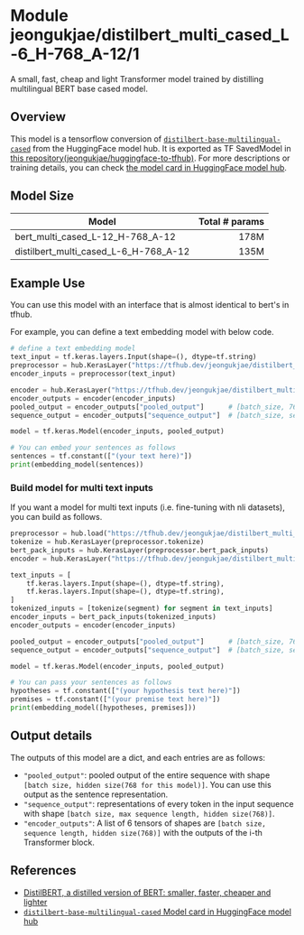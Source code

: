 # Module jeongukjae/distilbert_multi_cased_L-6_H-768_A-12/1

A small, fast, cheap and light Transformer model trained by distilling multilingual BERT base cased model.

<!-- asset-path: https://storage.googleapis.com/jeongukjae-tf-models/distilbert/distilbert-base-multilingual-cased.tar.gz -->
<!-- network-architecture: transformer -->
<!-- task: text-embedding -->
<!-- license: apache-2.0 -->
<!-- fine-tunable: true -->
<!-- format: saved_model_2 -->
<!-- language: ar -->
<!-- language: bn -->
<!-- language: bg -->
<!-- language: ca -->
<!-- language: zh-cn -->
<!-- language: zh-tw -->
<!-- language: da -->
<!-- language: en -->
<!-- language: et -->
<!-- language: fi -->
<!-- language: fr -->
<!-- language: de -->
<!-- language: el -->
<!-- language: he -->
<!-- language: hi -->
<!-- language: id -->
<!-- language: it -->
<!-- language: ja -->
<!-- language: ko -->
<!-- language: nl -->
<!-- language: no -->
<!-- language: pl -->
<!-- language: pt -->
<!-- language: ro -->
<!-- language: ru -->
<!-- language: es -->
<!-- language: sv -->
<!-- language: ta -->
<!-- language: tr -->
<!-- language: uk -->
<!-- language: ur -->
<!-- language: vi -->

## Overview

This model is a tensorflow conversion of [`distilbert-base-multilingual-cased`](https://huggingface.co/distilbert-base-multilingual-cased) from the HuggingFace model hub. It is exported as TF SavedModel in [this repository(jeongukjae/huggingface-to-tfhub)](https://github.com/jeongukjae/huggingface-to-tfhub). For more descriptions or training details, you can check [the model card in HuggingFace model hub](https://huggingface.co/distilbert-base-multilingual-cased).

## Model Size

| Model                                 | Total # params |
| ------------------------------------- | -------------: |
| bert_multi_cased_L-12_H-768_A-12      |           178M |
| distilbert_multi_cased_L-6_H-768_A-12 |           135M |

## Example Use

You can use this model with an interface that is almost identical to bert's in tfhub.

For example, you can define a text embedding model with below code.

```python
# define a text embedding model
text_input = tf.keras.layers.Input(shape=(), dtype=tf.string)
preprocessor = hub.KerasLayer("https://tfhub.dev/jeongukjae/distilbert_multi_cased_preprocess/1")
encoder_inputs = preprocessor(text_input)

encoder = hub.KerasLayer("https://tfhub.dev/jeongukjae/distilbert_multi_cased_L-6_H-768_A-12/1", trainable=True)
encoder_outputs = encoder(encoder_inputs)
pooled_output = encoder_outputs["pooled_output"]      # [batch_size, 768].
sequence_output = encoder_outputs["sequence_output"]  # [batch_size, seq_length, 768].

model = tf.keras.Model(encoder_inputs, pooled_output)

# You can embed your sentences as follows
sentences = tf.constant(["(your text here)"])
print(embedding_model(sentences))
```

### Build model for multi text inputs

If you want a model for multi text inputs (i.e. fine-tuning with nli datasets), you can build as follows.

```python
preprocessor = hub.load("https://tfhub.dev/jeongukjae/distilbert_multi_cased_preprocess/1")
tokenize = hub.KerasLayer(preprocessor.tokenize)
bert_pack_inputs = hub.KerasLayer(preprocessor.bert_pack_inputs)
encoder = hub.KerasLayer("https://tfhub.dev/jeongukjae/distilbert_multi_cased_L-6_H-768_A-12/1", trainable=True)

text_inputs = [
    tf.keras.layers.Input(shape=(), dtype=tf.string),
    tf.keras.layers.Input(shape=(), dtype=tf.string),
]
tokenized_inputs = [tokenize(segment) for segment in text_inputs]
encoder_inputs = bert_pack_inputs(tokenized_inputs)
encoder_outputs = encoder(encoder_inputs)

pooled_output = encoder_outputs["pooled_output"]      # [batch_size, 768].
sequence_output = encoder_outputs["sequence_output"]  # [batch_size, seq_length, 768].

model = tf.keras.Model(encoder_inputs, pooled_output)

# You can pass your sentences as follows
hypotheses = tf.constant(["(your hypothesis text here)"])
premises = tf.constant(["(your premise text here)"])
print(embedding_model([hypotheses, premises]))
```

## Output details

The outputs of this model are a dict, and each entries are as follows:

- `"pooled_output"`: pooled output of the entire sequence with shape `[batch size, hidden size(768 for this model)]`. You can use this output as the sentence representation.
- `"sequence_output"`: representations of every token in the input sequence with shape `[batch size, max sequence length, hidden size(768)]`.
- `"encoder_outputs"`: A list of 6 tensors of shapes are `[batch size, sequence length, hidden size(768)]` with the outputs of the i-th Transformer block.

## References

- [DistilBERT, a distilled version of BERT: smaller, faster, cheaper and lighter](https://arxiv.org/abs/1910.01108)
- [`distilbert-base-multilingual-cased` Model card in HuggingFace model hub](https://huggingface.co/distilbert-base-multilingual-cased)

